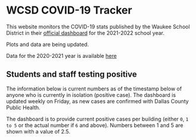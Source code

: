 # WCSD COVID-19 Tracker

This website monitors the COVID-19 stats published by the Waukee School District in their [official dashboard](https://waukeeschools.org/rtl/covid-19-information-for-families/)
for the 2021-2022 school year.

Plots and data are being updated.

Data for the 2020-2021 year is available [here](year2020.html)


## Students and staff testing positive

The information below is current numbers as of the timestamp below of anyone who is currently in isolation (positive case).
The dashboard is updated weekly on Friday, as new cases are confirmed with Dallas County Public Health.

The dashboard is to provide current positive cases per building (either `0`, `1 to 5` or the actual number if `6` and above).
Numbers between 1 and 5 are shown with a value of 2.5.

<div id="data-buildings2021"></div>



<script src="https://cdn.jsdelivr.net/npm/vega@5.12.1"></script>
<script src="https://cdn.jsdelivr.net/npm/vega-lite@4.13.1"></script>
<script src="https://cdn.jsdelivr.net/npm/vega-embed@6.8.0"></script>
<script src="plots.js"></script>

<script type="text/javascript">
  load_plot("data-buildings2021");
</script>
